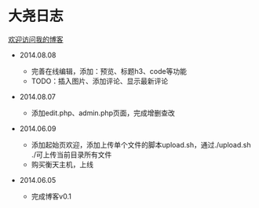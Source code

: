 大尧日志
==================
[欢迎访问我的博客][1]

- 2014.08.08
    - 完善在线编辑，添加：预览、标题h3、code等功能
	- TODO：插入图片、添加评论、显示最新评论

- 2014.08.07
    - 添加edit.php、admin.php页面，完成增删查改

- 2014.06.09
    - 添加起始页欢迎，添加上传单个文件的脚本upload.sh，通过./upload.sh ./可上传当前目录所有文件
    - 购买衡天主机，上线

- 2014.06.05
	- 完成博客v0.1

[1]:    http://www.cnblogs.com/AlexanderYao "大尧"
